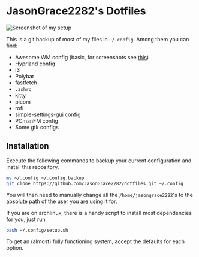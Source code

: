 # JasonGrace2282's Dotfiles
![Screenshot of my setup](https://github.com/JasonGrace2282/dotfiles/assets/110117391/a97016ac-0f66-4571-a282-648f85bf26a7)


This is a git backup of most of my files in `~/.config`. Among them you can find:
* Awesome WM config (basic, for screenshots see [this](https://github.com/JasonGrace2282/awesome-wm))
* Hyprland config
* i3
* Polybar
* fastfetch
* `.zshrc`
* kitty
* picom
* rofi
* [simple-settings-gui](https://github.com/JasonGrace2282/simple_settings_gui) config
* PCmanFM config
* Some gtk configs

## Installation
Execute the following commands to backup your current configuration and install this repository.
```bash
mv ~/.config ~/.config.backup
git clone https://github.com/JasonGrace2282/dotfiles.git ~/.config
```
You will then need to manually change all the `/home/jasongrace2282`'s to the absolute path of the user you are using it for.

If you are on archlinux, there is a handy script to install most dependencies for you, just run
```bash
bash ~/.config/setup.sh
```

To get an (almost) fully functioning system, accept the defaults for each option.

